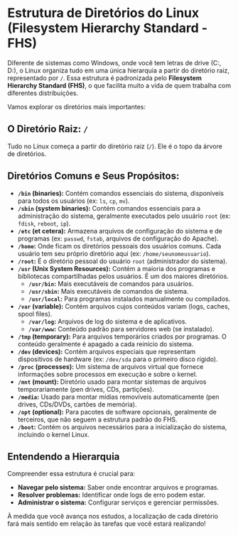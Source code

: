 # Estrutura de Diretórios do Linux (Filesystem Hierarchy Standard - FHS)

Diferente de sistemas como Windows, onde você tem letras de drive (C:, D:), o Linux organiza tudo em uma única hierarquia a partir do diretório raiz, representado por `/`. Essa estrutura é padronizada pelo **Filesystem Hierarchy Standard (FHS)**, o que facilita muito a vida de quem trabalha com diferentes distribuições.

Vamos explorar os diretórios mais importantes:

## O Diretório Raiz: `/`

Tudo no Linux começa a partir do diretório raiz (`/`). Ele é o topo da árvore de diretórios.

## Diretórios Comuns e Seus Propósitos:

* **`/bin` (binaries):** Contém comandos essenciais do sistema, disponíveis para todos os usuários (ex: `ls`, `cp`, `mv`).
* **`/sbin` (system binaries):** Contém comandos essenciais para a administração do sistema, geralmente executados pelo usuário `root` (ex: `fdisk`, `reboot`, `ip`).
* **`/etc` (et cetera):** Armazena arquivos de configuração do sistema e de programas (ex: `passwd`, `fstab`, arquivos de configuração do Apache).
* **`/home`:** Onde ficam os diretórios pessoais dos usuários comuns. Cada usuário tem seu próprio diretório aqui (ex: `/home/seunomeusuario`).
* **`/root`:** É o diretório pessoal do usuário `root` (administrador do sistema).
* **`/usr` (Unix System Resources):** Contém a maioria dos programas e bibliotecas compartilhadas pelos usuários. É um dos maiores diretórios.
    * **`/usr/bin`:** Mais executáveis de comandos para usuários.
    * **`/usr/sbin`:** Mais executáveis de comandos de sistema.
    * **`/usr/local`:** Para programas instalados manualmente ou compilados.
* **`/var` (variable):** Contém arquivos cujos conteúdos variam (logs, caches, spool files).
    * **`/var/log`:** Arquivos de log do sistema e de aplicativos.
    * **`/var/www`:** Conteúdo padrão para servidores web (se instalado).
* **`/tmp` (temporary):** Para arquivos temporários criados por programas. O conteúdo geralmente é apagado a cada reinício do sistema.
* **`/dev` (devices):** Contém arquivos especiais que representam dispositivos de hardware (ex: `/dev/sda` para o primeiro disco rígido).
* **`/proc` (processes):** Um sistema de arquivos virtual que fornece informações sobre processos em execução e sobre o kernel.
* **`/mnt` (mount):** Diretório usado para montar sistemas de arquivos temporariamente (pen drives, CDs, partições).
* **`/media`:** Usado para montar mídias removíveis automaticamente (pen drives, CDs/DVDs, cartões de memória).
* **`/opt` (optional):** Para pacotes de software opcionais, geralmente de terceiros, que não seguem a estrutura padrão do FHS.
* **`/boot`:** Contém os arquivos necessários para a inicialização do sistema, incluindo o kernel Linux.

## Entendendo a Hierarquia

Compreender essa estrutura é crucial para:

* **Navegar pelo sistema:** Saber onde encontrar arquivos e programas.
* **Resolver problemas:** Identificar onde logs de erro podem estar.
* **Administrar o sistema:** Configurar serviços e gerenciar permissões.

À medida que você avança nos estudos, a localização de cada diretório fará mais sentido em relação às tarefas que você estará realizando!
